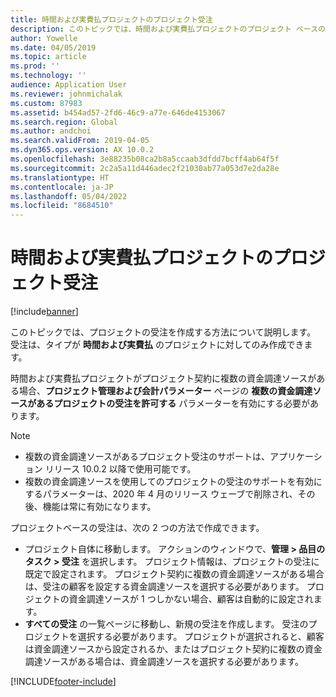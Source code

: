 ```yaml
---
title: 時間および実費払プロジェクトのプロジェクト受注
description: このトピックでは、時間および実費払プロジェクトのプロジェクト ベースの受注を作成する方法について説明します。
author: Yowelle
ms.date: 04/05/2019
ms.topic: article
ms.prod: ''
ms.technology: ''
audience: Application User
ms.reviewer: johnmichalak
ms.custom: 87983
ms.assetid: b454ad57-2fd6-46c9-a77e-646de4153067
ms.search.region: Global
ms.author: andchoi
ms.search.validFrom: 2019-04-05
ms.dyn365.ops.version: AX 10.0.2
ms.openlocfilehash: 3e88235b08ca2b8a5ccaab3dfdd7bcff4ab64f5f
ms.sourcegitcommit: 2c2a5a11d446adec2f21030ab77a053d7e2da28e
ms.translationtype: HT
ms.contentlocale: ja-JP
ms.lasthandoff: 05/04/2022
ms.locfileid: "8684510"
---
```

# <a name="project-sales-orders-for-time-and-material-projects"></a>時間および実費払プロジェクトのプロジェクト受注

[!include[banner](../includes/banner.md)]

このトピックでは、プロジェクトの受注を作成する方法について説明します。 受注は、タイプが **時間および実費払** のプロジェクトに対してのみ作成できます。

時間および実費払プロジェクトがプロジェクト契約に複数の資金調達ソースがある場合、**プロジェクト管理および会計パラメーター** ページの **複数の資金調達ソースがあるプロジェクトの受注を許可する** パラメーターを有効にする必要があります。 

> [!NOTE]
> - 複数の資金調達ソースがあるプロジェクト受注のサポートは、アプリケーション リリース 10.0.2 以降で使用可能です。
> - 複数の資金調達ソースを使用してのプロジェクトの受注のサポートを有効にするパラメーターは、2020 年 4 月のリリース ウェーブで削除され、その後、機能は常に有効になります。

プロジェクトベースの受注は、次の 2 つの方法で作成できます。

- プロジェクト自体に移動します。 アクションのウィンドウで、**管理 > 品目のタスク > 受注** を選択します。 プロジェクト情報は、プロジェクトの受注に既定で設定されます。 プロジェクト契約に複数の資金調達ソースがある場合は、受注の顧客を設定する資金調達ソースを選択する必要があります。 プロジェクトの資金調達ソースが 1 つしかない場合、顧客は自動的に設定されます。
- **すべての受注** の一覧ページに移動し、新規の受注を作成します。 受注のプロジェクトを選択する必要があります。 プロジェクトが選択されると、顧客は資金調達ソースから設定されるか、またはプロジェクト契約に複数の資金調達ソースがある場合は、資金調達ソースを選択する必要があります。



[!INCLUDE[footer-include](../includes/footer-banner.md)]